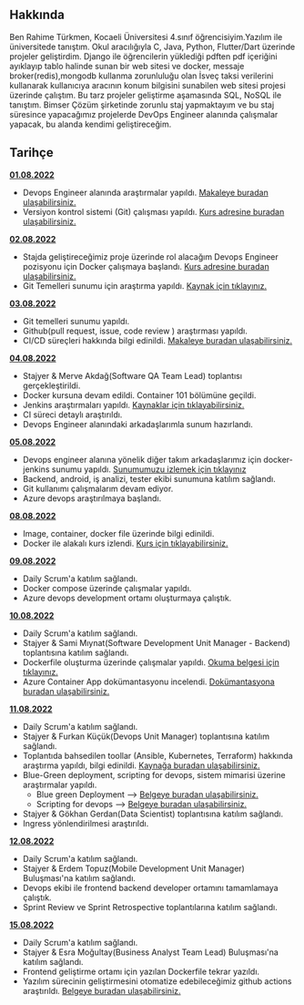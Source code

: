 ## Hakkında

Ben Rahime Türkmen, Kocaeli Üniversitesi 4.sınıf öğrencisiyim.Yazılım ile üniversitede tanıştım. Okul 
aracılığıyla C, Java, Python, Flutter/Dart üzerinde projeler geliştirdim. Django ile öğrencilerin yüklediği pdften pdf içeriğini ayıklayıp tablo halinde sunan bir web sitesi ve docker, messaje broker(redis),mongodb kullanma zorunluluğu olan İsveç taksi verilerini kullanarak kullanıcıya aracının konum bilgisini sunabilen web sitesi projesi üzerinde çalıştım. Bu tarz projeler geliştirme aşamasında SQL, NoSQL ile tanıştım. 
Bimser Çözüm şirketinde zorunlu staj yapmaktayım ve bu staj süresince yapacağımız projelerde DevOps Engineer alanında çalışmalar yapacak, bu alanda kendimi geliştireceğim.

## Tarihçe

[**01.08.2022**](https://github.com/bimser-intern/docs/issues/118)

- Devops Engineer alanında araştırmalar yapıldı. [Makaleye buradan ulaşabilirsiniz.](https://www.simplilearn.com/devops-engineer-job-description-article#devops_engineer_job_description)
- Versiyon kontrol sistemi (Git) çalışması yapıldı. [Kurs adresine buradan ulaşabilirsiniz.](https://www.btkakademi.gov.tr/portal/course/versiyon-kontrolleri-git-ve-github-19439)


[**02.08.2022**](https://github.com/bimser-intern/docs/issues/118)

- Stajda geliştireceğimiz proje üzerinde rol alacağım Devops Engineer pozisyonu için Docker çalışmaya başlandı. [Kurs adresine buradan ulaşabilirsiniz.](https://www.udemy.com/course/adan-zye-docker/)
- Git Temelleri sunumu için araştırma yapıldı. [Kaynak için tıklayınız.](https://app.patika.dev/moduller/frontend-web-gelistirme/git-bash-ile-git-temel-komutlari)


[**03.08.2022**](https://github.com/bimser-intern/docs/issues/118)

- Git temelleri sunumu yapıldı.
- Github(pull request, issue, code review ) araştırması yapıldı.
- CI/CD süreçleri hakkında bilgi edinildi. [Makaleye buradan ulaşabilirsiniz.](https://www.simplilearn.com/best-ci-cd-tools-article#continuous_integration_ci_and_continuous_delivery_cd_what_is_cicd)


[**04.08.2022**](https://github.com/bimser-intern/docs/issues/173)

- Stajyer & Merve Akdağ(Software QA Team Lead) toplantısı gerçekleştirildi.
- Docker kursuna devam edildi. Container 101 bölümüne geçildi.
- Jenkins araştırmaları yapıldı. [Kaynaklar için tıklayabilirsiniz.](https://kerteriz.net/jenkins-nedir-kurulumu-ve-ci-cd-surec-ornegi/)
- CI süreci detaylı araştırıldı.
- Devops Engineer alanındaki arkadaşlarımla sunum hazırlandı.


[**05.08.2022**](https://github.com/bimser-intern/docs/issues/173)

- Devops engineer alanına yönelik diğer takım arkadaşlarımız için docker-jenkins sunumu yapıldı. [Sunumumuzu izlemek için tıklayınız](https://www.youtube.com/watch?v=KSHBXY1gU8Q&t=1585s)
- Backend, android, iş analizi, tester ekibi sunumuna katılım sağlandı.
- Git kullanımı çalışmalarım devam ediyor.
- Azure devops araştırılmaya başlandı.


[**08.08.2022**](https://github.com/bimser-intern/docs/issues/207)

- Image, container, docker file üzerinde bilgi edinildi. 
- Docker ile alakalı kurs izlendi. [Kurs için tıklayabilirsiniz.](https://www.udemy.com/course/adan-zye-docker/)


[**09.08.2022**](https://github.com/bimser-intern/docs/issues/207)

- Daily Scrum'a katılım sağlandı.
- Docker compose üzerinde çalışmalar yapıldı. 
- Azure devops development ortamı oluşturmaya çalıştık. 


[**10.08.2022**](https://github.com/bimser-intern/docs/issues/252)

- Daily Scrum'a katılım sağlandı.
-  Stajyer & Sami Mıynat(Software Development Unit Manager - Backend) toplantısına katılım sağlandı.
- Dockerfile oluşturma üzerinde çalışmalar yapıldı. [Okuma belgesi için tıklayınız.](https://acokgungordu.medium.com/docker-serisi-dockerfile-olu%C5%9Fturma-a21dfcfdb2bc)
- Azure Container App dokümantasyonu incelendi. [Dokümantasyona buradan ulaşabilirsiniz.](https://docs.microsoft.com/en-us/azure/container-apps/get-started?tabs=bash)


[**11.08.2022**](https://github.com/bimser-intern/docs/issues/252)

- Daily Scrum'a katılım sağlandı.
- Stajyer & Furkan Küçük(Devops Unit Manager) toplantısına katılım sağlandı.
- Toplantıda bahsedilen toollar (Ansible, Kubernetes, Terraform) hakkında araştırma yapıldı, bilgi edinildi. [Kaynağa buradan ulaşabilirsiniz.](https://hackr.io/blog/top-devops-tools)
- Blue-Green deployment, scripting for devops, sistem mimarisi üzerine araştırmalar yapıldı. 
     - Blue green Deployment --> [Belgeye buradan ulaşabilirsiniz.](https://medium.com/devopsturkiye/blue-green-deployments-a-b-testing-ve-canary-releases-aras%C4%B1ndaki-fark-nedir-55e15f8d499c)
     - Scripting for devops -->  [Belgeye buradan ulaşabilirsiniz.](https://medium.com/kocsistem/azure-devops-i%C3%A7in-extension-nas%C4%B1l-yaz%C4%B1l%C4%B1r-a7ff708bd622)
- Stajyer & Gökhan Gerdan(Data Scientist) toplantısına katılım sağlandı. 
- Ingress yönlendirilmesi araştırıldı.


[**12.08.2022**](https://github.com/bimser-intern/docs/issues/292)

- Daily Scrum'a katılım sağlandı.
- Stajyer & Erdem Topuz(Mobile Development Unit Manager) Buluşması'na katılım sağlandı.
- Devops ekibi ile frontend backend developer ortamını tamamlamaya çalıştık.
- Sprint Review ve Sprint Retrospective toplantılarına katılım sağlandı.


[**15.08.2022**](https://github.com/bimser-intern/docs/issues/316)

- Daily Scrum'a katılım sağlandı.
- Stajyer & Esra Moğultay(Business Analyst Team Lead) Buluşması'na katılım sağlandı.
- Frontend geliştirme ortamı için yazılan Dockerfile tekrar yazıldı.
- Yazılım sürecinin geliştirmesini otomatize edebileceğimiz github actions araştırıldı. [Belgeye buradan ulaşabilirsiniz.](https://furkan-dvlp.medium.com/ci-cd-ve-github-actions-c7d9dc9c9c24)
